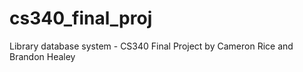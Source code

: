 # cs340_final_proj
Library database system - CS340 Final Project by Cameron Rice and Brandon Healey
